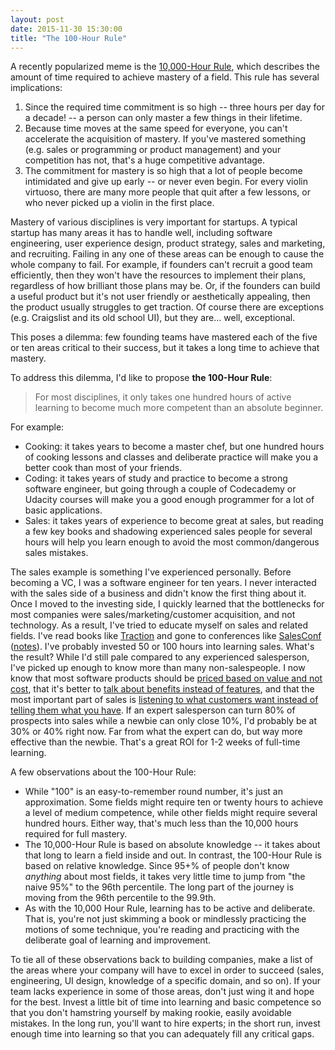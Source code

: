 ```yaml
---
layout: post
date: 2015-11-30 15:30:00
title: "The 100-Hour Rule"
---
```


A recently popularized meme is the <a href="http://www.wisdomgroup.com/blog/10000-hours-of-practice/" target="_blank">10,000-Hour Rule</a>, which describes the amount of time required to achieve mastery of a field. This rule has several implications:

1. Since the required time commitment is so high -- three hours per day for a decade! -- a person can only master a few things in their lifetime.
1. Because time moves at the same speed for everyone, you can't accelerate the acquisition of mastery. If you've mastered something (e.g. sales or programming or product management) and your competition has not, that's a huge competitive advantage.
1. The commitment for mastery is so high that a lot of people become intimidated and give up early -- or never even begin. For every violin virtuoso, there are many more people that quit after a few lessons, or who never picked up a violin in the first place.

Mastery of various disciplines is very important for startups. A typical startup has many areas it has to handle well, including software engineering, user experience design, product strategy, sales and marketing, and recruiting. Failing in any one of these areas can be enough to cause the whole company to fail. For example, if founders can't recruit a good team efficiently, then they won't have the resources to implement their plans, regardless of how brilliant those plans may be. Or, if the founders can build a useful product but it's not user friendly or aesthetically appealing, then the product usually struggles to get traction. Of course there are exceptions (e.g. Craigslist and its old school UI), but they are... well, exceptional.

This poses a dilemma: few founding teams have mastered each of the five or ten areas critical to their success, but it takes a long time to achieve that mastery.

To address this dilemma, I'd like to propose **the 100-Hour Rule**:

> For most disciplines, it only takes one hundred hours of active learning to become much more competent than an absolute beginner.

For example:

- Cooking: it takes years to become a master chef, but one hundred hours of cooking lessons and classes and deliberate practice will make you a better cook than most of your friends.
- Coding: it takes years of study and practice to become a strong software engineer, but going through a couple of Codecademy or Udacity courses will make you a good enough programmer for a lot of basic applications.
- Sales: it takes years of experience to become great at sales, but reading a few key books and shadowing experienced sales people for several hours will help you learn enough to avoid the most common/dangerous sales mistakes.

The sales example is something I've experienced personally. Before becoming a VC, I was a software engineer for ten years. I never interacted with the sales side of a business and didn't know the first thing about it. Once I moved to the investing side, I quickly learned that the bottlenecks for most companies were sales/marketing/customer acquisition, and not technology. As a result, I've tried to educate myself on sales and related fields. I've read books like <a href="http://www.amazon.com/Traction-Startup-Achieve-Explosive-Customer-ebook/dp/B00TY3ZOMS/" target="_blank">Traction</a> and gone to conferences like <a href="http://salesconf.com/" target="_blank">SalesConf</a> (<a href="http://codingvc.com/extensive-notes-from-salesconf/" target="_blank">notes</a>). I've probably invested 50 or 100 hours into learning sales. What's the result? While I'd still pale compared to any experienced salesperson, I've picked up enough to know more than many non-salespeople. I now know that most software products should be <a href="https://en.wikipedia.org/wiki/Value-based_pricing" target="_blank">priced based on value and not cost</a>, that it's better to <a href="http://www.helpscout.net/blog/benefits-sell/" target="_blank">talk about benefits instead of features</a>, and that the most important part of sales is <a href="http://under30ceo.com/sell-by-listening-how-startups-should-be-selling/" target="_blank">listening to what customers want instead of telling them what you have</a>. If an expert salesperson can turn 80% of prospects into sales while a newbie can only close 10%, I'd probably be at 30% or 40% right now. Far from what the expert can do, but way more effective than the newbie. That's a great ROI for 1-2 weeks of full-time learning.

A few observations about the 100-Hour Rule:

- While "100" is an easy-to-remember round number, it's just an approximation. Some fields might require ten or twenty hours to achieve a level of medium competence, while other fields might require several hundred hours. Either way, that's much less than the 10,000 hours required for full mastery.
- The 10,000-Hour Rule is based on absolute knowledge -- it takes about that long to learn a field inside and out. In contrast, the 100-Hour Rule is based on relative knowledge. Since 95+% of people don't know _anything_ about most fields, it takes very little time to jump from "the naive 95%" to the 96th percentile. The long part of the journey is moving from the 96th percentile to the 99.9th.
- As with the 10,000 Hour Rule, learning has to be active and deliberate. That is, you're not just skimming a book or mindlessly practicing the motions of some technique, you're reading and practicing with the deliberate goal of learning and improvement.

To tie all of these observations back to building companies, make a list of the areas where your company will have to excel in order to succeed (sales, engineering, UI design, knowledge of a specific domain, and so on). If your team lacks experience in some of those areas, don't just wing it and hope for the best. Invest a little bit of time into learning and basic competence so that you don't hamstring yourself by making rookie, easily avoidable mistakes. In the long run, you'll want to hire experts; in the short run, invest enough time into learning so that you can adequately fill any critical gaps.